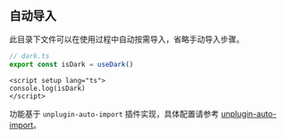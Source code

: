 ## 自动导入

此目录下文件可以在使用过程中自动按需导入，省略手动导入步骤。

```ts
// dark.ts
export const isDark = useDark()
```

```vue
<script setup lang="ts">
console.log(isDark)
</script>
```

功能基于 `unplugin-auto-import` 插件实现，具体配置请参考 [unplugin-auto-import](https://github.com/antfu/unplugin-auto-import)。
